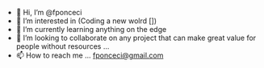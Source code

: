 - 👋 Hi, I’m @fponceci
- 👀 I’m interested in (Coding a new wolrd [])
- 🌱 I’m currently learning anything on the edge
- 💞️ I’m looking to collaborate on any project that can make great value for people without resources ...
- 📫 How to reach me ... fponceci@gmail.com

<!---
fponceci/fponceci is a ✨ special ✨ repository because its `README.md` (this file) appears on your GitHub profile.
You can click the Preview link to take a look at your changes.
--->
